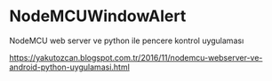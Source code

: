 # NodeMCUWindowAlert
NodeMCU web server ve python ile pencere kontrol uygulaması

https://yakutozcan.blogspot.com.tr/2016/11/nodemcu-webserver-ve-android-python-uygulamasi.html
